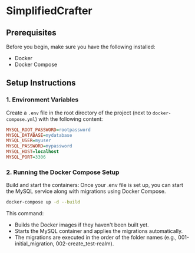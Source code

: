 # SimplifiedCrafter

## Prerequisites

Before you begin, make sure you have the following installed:

- Docker
- Docker Compose

## Setup Instructions

### 1. Environment Variables

Create a `.env` file in the root directory of the project (next to `docker-compose.yml`) with the following content:

```ini
MYSQL_ROOT_PASSWORD=rootpassword
MYSQL_DATABASE=mydatabase
MYSQL_USER=myuser
MYSQL_PASSWORD=mypassword
MYSQL_HOST=localhost
MYSQL_PORT=3306
```

### 2. Running the Docker Compose Setup

Build and start the containers: Once your .env file is set up, you can start the MySQL service along with migrations using Docker Compose.

```bash
docker-compose up -d --build
```

This command:

* Builds the Docker images if they haven't been built yet.
* Starts the MySQL container and applies the migrations automatically.
* The migrations are executed in the order of the folder names (e.g., 001-initial_migration, 002-create_test-realm).